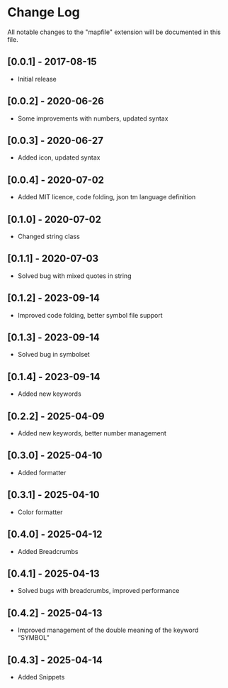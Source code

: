 # Change Log
All notable changes to the "mapfile" extension will be documented in this file.

## [0.0.1] - 2017-08-15
- Initial release

## [0.0.2] - 2020-06-26
- Some improvements with numbers, updated syntax

## [0.0.3] - 2020-06-27
- Added icon, updated syntax

## [0.0.4] - 2020-07-02
- Added MIT licence, code folding, json tm language definition

## [0.1.0] - 2020-07-02
- Changed string class

## [0.1.1] - 2020-07-03
- Solved bug with mixed quotes in string

## [0.1.2] - 2023-09-14
- Improved code folding, better symbol file support

## [0.1.3] - 2023-09-14
- Solved bug in symbolset

## [0.1.4] - 2023-09-14
- Added new keywords

## [0.2.2] - 2025-04-09
- Added new keywords, better number management

## [0.3.0] - 2025-04-10
- Added formatter

## [0.3.1] - 2025-04-10
- Color formatter

## [0.4.0] - 2025-04-12
- Added Breadcrumbs

## [0.4.1] - 2025-04-13
- Solved bugs with breadcrumbs, improved performance

## [0.4.2] - 2025-04-13
- Improved management of the double meaning of the keyword “SYMBOL”

## [0.4.3] - 2025-04-14
- Added Snippets
